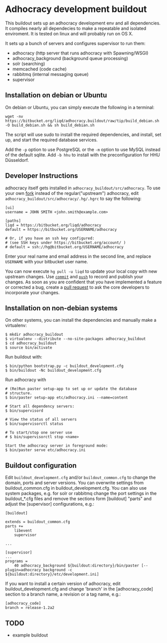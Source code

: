 Adhocracy development buildout
==============================

This buildout sets up an adhocracy development env and all dependencies.
It compiles nearly all dependecies to make a repeatable and isolated
enviroment. It is tested on linux and will probably run on OS X.

It sets up a bunch of servers and configures supervisor to run them:

* adhocracy (http server that runs adhocracy with Spawning/WSGI)
* adhocracy_background (background queue processing)
* solr (searching)
* memcached (code cache)
* rabbitmq (internal messaging queue)
* supervisor

Installation on debian or Ubuntu
--------------------------------

On debian or Ubuntu, you can simply execute the following in a terminal:

    wget -nv https://bitbucket.org/liqd/adhocracy.buildout/raw/tip/build_debian.sh -O build_debian.sh && sh build_debian.sh

The script will use sudo to install the required dependencies, and install, set up, and start the required database services.

Add the `-p` option to use PostgreSQL or the `-m` option to use MySQL instead of the default sqlite. Add `-b hhu` to install with the preconfiguration for HHU Düsseldorf.

Developer Instructions
----------------------

adhocracy itself gets installed in `adhocracy_buildout/src/adhocracy`. To use your own [fork](http://confluence.atlassian.com/display/BITBUCKET/Forking+a+bitbucket+Repository) instead of the regular("upstream") adhocracy, edit `adhocracy_buildout/src/adhocracy/.hg/.hgrc` to say the following:


    [ui]
    username = JOHN SMITH <john.smith@example.com>

    [paths]
    liqd = https://bitbucket.org/liqd/adhocracy
    default = https://bitbucket.org/USERNAME/adhocracy

    # Or, if you have an ssh key configured:
    # (see SSH keys under https://bitbucket.org/account/ )
    # default = ssh://hg@bitbucket.org/USERNAME/adhocracy

Enter your real name and email address in the second line, and replace `USERNAME` with your bitbucket user name.

You can now execute `hg pull -u liqd` to update your local copy with new upstream changes. Use [`commit`](http://mercurial.selenic.com/wiki/Commit) and [`push`](http://www.selenic.com/mercurial/hg.1.html#push) to record and publish your changes.  As soon as you are confident that you have implemented a feature or corrected a bug, create a [pull request](http://confluence.atlassian.com/display/BITBUCKET/Working+with+pull+requests) to ask the core developers to incorporate your changes.

Installation on non-debian systems
----------------------------------

On other systems, you can install the dependencies and manually make a virtualenv:

    $ mkdir adhocracy_buildout 
    $ virtualenv --distribute --no-site-packages adhocracy_buildout
    $ cd adhocracy_buildout 
    $ source bin/activate


Run buildout with:

    $ bin/python bootstrap.py -c buildout_development.cfg
    $ bin/buildout -Nc buildout_development.cfg


Run adhocracy with

    # (Re)Run paster setup-app to set up or update the database
    # structure.
    $ bin/paster setup-app etc/adhocracy.ini --name=content

    # Start all dependency servers:
    $ bin/supervisord 

    # View the status of all servers
    $ bin/supervisorctl status

    # To start/stop one server use
    # $ bin/supervisorctl stop <name>

    Start the adhocracy server in foreground mode:
    $ bin/paster serve etc/adhocracy.ini

Buildout configuration
----------------------

Edit `buildout_development.cfg` and/or `buildout_common.cfg` to change the
domain, ports and server versions. You can overwrite settings from
buildout_common.cfg in buildout_development.cfg. You can also use
system packages, e.g. for solr or rabbitmq change the port settings in
the buildout_*.cfg files and remove the sections form [buildout]
"parts" and adjust the [supervisor] configurations, e.g.:

    [buildout]
    
    extends = buildout_common.cfg
    parts += 
        libevent
        supervisor

    ...
    
    [supervisor]
    ...
    programs =
        40 adhocracy_background ${buildout:directory}/bin/paster [--plugin=adhocracy background -c ${buildout:directory}/etc/development.ini]

If you want to install a certain version of adhocracy, edit 
buildout_development.cfg and change 'branch' in the [adhocracy_code] 
section to a branch name, a revision or a tag name, e.g.:

    [adhocracy_code]
    branch = release-1.2a2


TODO
-------

* example buildout

